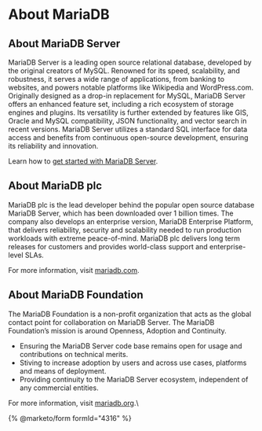 # About MariaDB

## About MariaDB Server

MariaDB Server is a leading open source relational database, developed by the original creators of MySQL. Renowned for its speed, scalability, and robustness, it serves a wide range of applications, from banking to websites, and powers notable platforms like Wikipedia and WordPress.com. Originally designed as a drop-in replacement for MySQL, MariaDB Server offers an enhanced feature set, including a rich ecosystem of storage engines and plugins. Its versatility is further extended by features like GIS, Oracle and MySQL compatibility, JSON functionality, and vector search in recent versions. MariaDB Server utilizes a standard SQL interface for data access and benefits from continuous open-source development, ensuring its reliability and innovation.

Learn how to [get started with MariaDB Server](https://mariadb.com/get-started-with-mariadb/).&#x20;

## About MariaDB plc

MariaDB plc is the lead developer behind the popular open source database MariaDB Server, which has been downloaded over 1 billion times. The company also develops an enterprise version, MariaDB Enterprise Platform, that delivers reliability, security and scalability needed to run production workloads with extreme peace-of-mind. MariaDB plc delivers long term releases for customers and provides world-class support and enterprise-level SLAs.

For more information, visit [mariadb.com](http://mariadb.com).&#x20;

## About MariaDB Foundation

The MariaDB Foundation is a non-profit organization that acts as the global contact point for collaboration on MariaDB Server. The MariaDB Foundation’s mission is around Openness, Adoption and Continuity.

* Ensuring the MariaDB Server code base remains open for usage and contributions on technical merits.
* Stiving to increase adoption by users and across use cases, platforms and means of deployment.
* Providing continuity to the MariaDB Server ecosystem, independent of any commercial entities.

For more information, visit [mariadb.org](http://mariadb.org).\



{% @marketo/form formId="4316" %}

